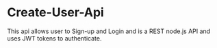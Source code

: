 # Create-User-Api
This api allows user to Sign-up and Login and is a REST node.js API and uses JWT tokens to authenticate.
